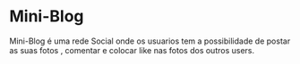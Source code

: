 # Mini-Blog
Mini-Blog  é uma rede Social onde os usuarios tem a possibilidade de postar as suas fotos , comentar e colocar like nas fotos dos outros users.
